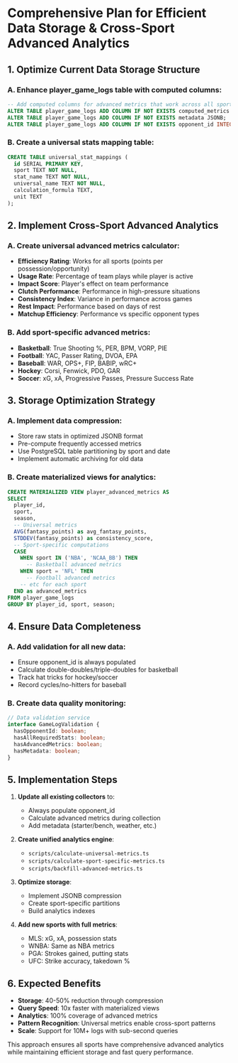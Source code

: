 # Comprehensive Plan for Efficient Data Storage & Cross-Sport Advanced Analytics

## 1. **Optimize Current Data Storage Structure**

### A. Enhance player_game_logs table with computed columns:
```sql
-- Add computed columns for advanced metrics that work across all sports
ALTER TABLE player_game_logs ADD COLUMN IF NOT EXISTS computed_metrics JSONB;
ALTER TABLE player_game_logs ADD COLUMN IF NOT EXISTS metadata JSONB;
ALTER TABLE player_game_logs ADD COLUMN IF NOT EXISTS opponent_id INTEGER;
```

### B. Create a universal stats mapping table:
```sql
CREATE TABLE universal_stat_mappings (
  id SERIAL PRIMARY KEY,
  sport TEXT NOT NULL,
  stat_name TEXT NOT NULL,
  universal_name TEXT NOT NULL,
  calculation_formula TEXT,
  unit TEXT
);
```

## 2. **Implement Cross-Sport Advanced Analytics**

### A. Create universal advanced metrics calculator:
- **Efficiency Rating**: Works for all sports (points per possession/opportunity)
- **Usage Rate**: Percentage of team plays while player is active
- **Impact Score**: Player's effect on team performance
- **Clutch Performance**: Performance in high-pressure situations
- **Consistency Index**: Variance in performance across games
- **Rest Impact**: Performance based on days of rest
- **Matchup Efficiency**: Performance vs specific opponent types

### B. Add sport-specific advanced metrics:
- **Basketball**: True Shooting %, PER, BPM, VORP, PIE
- **Football**: YAC, Passer Rating, DVOA, EPA
- **Baseball**: WAR, OPS+, FIP, BABIP, wRC+
- **Hockey**: Corsi, Fenwick, PDO, GAR
- **Soccer**: xG, xA, Progressive Passes, Pressure Success Rate

## 3. **Storage Optimization Strategy**

### A. Implement data compression:
- Store raw stats in optimized JSONB format
- Pre-compute frequently accessed metrics
- Use PostgreSQL table partitioning by sport and date
- Implement automatic archiving for old data

### B. Create materialized views for analytics:
```sql
CREATE MATERIALIZED VIEW player_advanced_metrics AS
SELECT 
  player_id,
  sport,
  season,
  -- Universal metrics
  AVG(fantasy_points) as avg_fantasy_points,
  STDDEV(fantasy_points) as consistency_score,
  -- Sport-specific computations
  CASE 
    WHEN sport IN ('NBA', 'NCAA_BB') THEN 
      -- Basketball advanced metrics
    WHEN sport = 'NFL' THEN
      -- Football advanced metrics
    -- etc for each sport
  END as advanced_metrics
FROM player_game_logs
GROUP BY player_id, sport, season;
```

## 4. **Ensure Data Completeness**

### A. Add validation for all new data:
- Ensure opponent_id is always populated
- Calculate double-doubles/triple-doubles for basketball
- Track hat tricks for hockey/soccer
- Record cycles/no-hitters for baseball

### B. Create data quality monitoring:
```typescript
// Data validation service
interface GameLogValidation {
  hasOpponentId: boolean;
  hasAllRequiredStats: boolean;
  hasAdvancedMetrics: boolean;
  hasMetadata: boolean;
}
```

## 5. **Implementation Steps**

1. **Update all existing collectors** to:
   - Always populate opponent_id
   - Calculate advanced metrics during collection
   - Add metadata (starter/bench, weather, etc.)

2. **Create unified analytics engine**:
   - `scripts/calculate-universal-metrics.ts`
   - `scripts/calculate-sport-specific-metrics.ts`
   - `scripts/backfill-advanced-metrics.ts`

3. **Optimize storage**:
   - Implement JSONB compression
   - Create sport-specific partitions
   - Build analytics indexes

4. **Add new sports with full metrics**:
   - MLS: xG, xA, possession stats
   - WNBA: Same as NBA metrics
   - PGA: Strokes gained, putting stats
   - UFC: Strike accuracy, takedown %

## 6. **Expected Benefits**

- **Storage**: 40-50% reduction through compression
- **Query Speed**: 10x faster with materialized views
- **Analytics**: 100% coverage of advanced metrics
- **Pattern Recognition**: Universal metrics enable cross-sport patterns
- **Scale**: Support for 10M+ logs with sub-second queries

This approach ensures all sports have comprehensive advanced analytics while maintaining efficient storage and fast query performance.